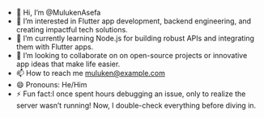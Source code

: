 - 👋 Hi, I’m @MulukenAsefa
- 👀 I’m interested in  Flutter app development, backend engineering, and creating impactful tech solutions.
- 🌱 I’m currently learning Node.js for building robust APIs and integrating them with Flutter apps.
- 💞️ I’m looking to collaborate on on open-source projects or innovative app ideas that make life easier.
- 📫 How to reach me muluken@example.com 
- 😄 Pronouns:  He/Him
- ⚡ Fun fact:I once spent hours debugging an issue, only to realize the server wasn’t running! Now, I double-check everything before diving in.

<!---
MulukenAsefa/MulukenAsefa is a ✨ special ✨ repository because its `README.md` (this file) appears on your GitHub profile.
You can click the Preview link to take a look at your changes.
--->

